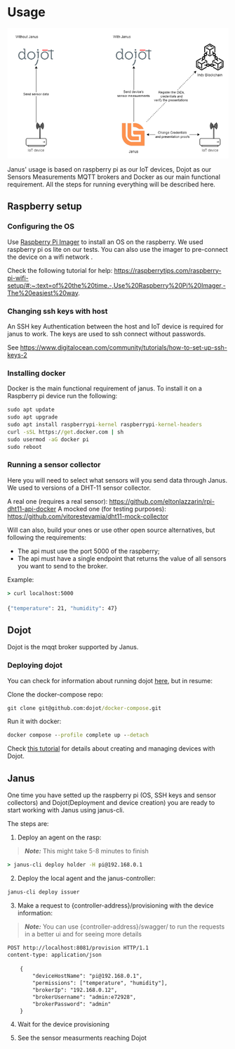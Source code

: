 # Usage

![The same diagram from the home page readme. A two pieces diagram. The first shows an IoT device sending sensor information directly to Dojot MQTT broker, while the second shows Janus issuing credentials and running presentation proof validations with the IoT device, registering DiDs, credentials and verifying presentations with an Indy blockchain and sending the sensor information to Dojot MQTT broker](./diagram.png)

Janus' usage is based on raspberry pi as our IoT devices, Dojot as our Sensors Measurements MQTT brokers and Docker as our main functional requirement. All the steps for running everything will be described here.


## Raspberry setup

### Configuring the OS

Use [Raspberry Pi Imager](https://www.raspberrypi.com/software/) to install an OS on the raspberry. We used raspberry pi os lite on our tests. You can also use the imager to pre-connect the device on a wifi network .

Check the following tutorial for help: https://raspberrytips.com/raspberry-pi-wifi-setup/#:~:text=of%20the%20time.-,Use%20Raspberry%20Pi%20Imager,-The%20easiest%20way.

### Changing ssh keys with host

An SSH key Authentication between the host and IoT device is required for janus to work. The keys are used to ssh connect without passwords.

See https://www.digitalocean.com/community/tutorials/how-to-set-up-ssh-keys-2

### Installing docker

Docker is the main functional requirement of janus. To install it on a Raspberry pi device run the following:

```cmd
sudo apt update
sudo apt upgrade
sudo apt install raspberrypi-kernel raspberrypi-kernel-headers
curl -sSL https://get.docker.com | sh
sudo usermod -aG docker pi
sudo reboot
```
### Running a sensor collector 

Here you will need to select what sensors will you send data through Janus. We used to versions of a DHT-11 sensor collector.

A real one (requires a real sensor): https://github.com/eltonlazzarin/rpi-dht11-api-docker
A mocked one (for testing purposes): https://github.com/vitorestevamia/dht11-mock-collector

Will can also, build your ones or use other open source alternatives, but following the requirements:

- The api must use the port 5000 of the raspberry;
- The api must have a single endpoint that returns the value of all sensors you want to send to the broker.

Example:
```cmd
> curl localhost:5000

{"temperature": 21, "humidity": 47}
```

## Dojot

Dojot is the mqqt broker supported by Janus.

### Deploying dojot 

You can check for information about running dojot [here](https://dojotdocs.readthedocs.io/en/latest/installation-guide.html#docker-compose), but in resume:

Clone the docker-compose repo:
```cmd
git clone git@github.com:dojot/docker-compose.git
```

Run it with docker:
```cmd
docker compose --profile complete up --detach
```

Check [this tutorial](https://dojotdocs.readthedocs.io/en/latest/using-web-interface.html#device-management) for details about creating and managing devices with Dojot.

## Janus

One time you have setted up the raspberry pi (OS, SSH keys and sensor collectors) and Dojot(Deployment and device creation) you are ready to start working with Janus using janus-cli.

The steps are:

1. Deploy an agent on the rasp:

> _**Note:**_ This might take 5-8 minutes to finish

```cmd
> janus-cli deploy holder -H pi@192.168.0.1
```

2. Deploy the local agent and the janus-controller:

```cmd
janus-cli deploy issuer 
``` 

3. Make a request to {controller-address}/provisioning with the device information:

> _**Note:**_ You can use {controller-address}/swagger/ to run the requests in a better ui and for seeing more details

```http
POST http://localhost:8081/provision HTTP/1.1
content-type: application/json

    {
        "deviceHostName": "pi@192.168.0.1",
        "permissions": ["temperature", "humidity"],
        "brokerIp": "192.168.0.12",
        "brokerUsername": "admin:e72928",
        "brokerPassword": "admin"
    }
```

4. Wait for the device provisioning

5. See the sensor measurments reaching Dojot